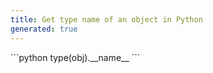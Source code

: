 ```yaml
---
title: Get type name of an object in Python
generated: true
---
```


<div markdown="1" class="ans">
```python
type(obj).__name__
```
</div>

